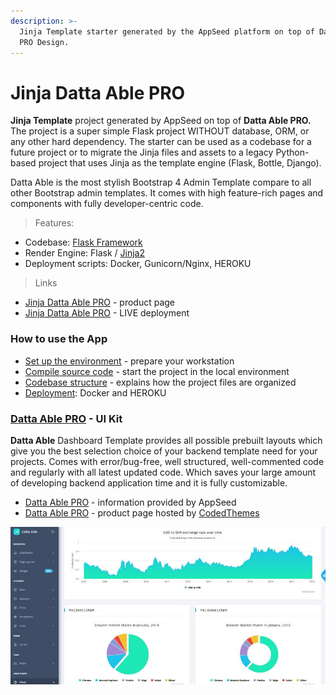 ```yaml
---
description: >-
  Jinja Template starter generated by the AppSeed platform on top of Datta Able
  PRO Design.
---
```


# Jinja Datta Able PRO

**Jinja Template** project generated by AppSeed on top of **Datta Able PRO.** The project is a super simple Flask project WITHOUT database, ORM, or any other hard dependency. The starter can be used as a codebase for a future project or to migrate the Jinja files and assets to a legacy Python-based project that uses Jinja as the template engine \(Flask, Bottle, Django\).

Datta Able is the most stylish Bootstrap 4 Admin Template compare to all other Bootstrap admin templates. It comes with high feature-rich pages and components with fully developer-centric code.

> Features:

* Codebase: [Flask Framework](https://github.com/app-generator/boilerplate-code-jinja) 
* Render Engine: Flask / [Jinja2](https://jinja.palletsprojects.com/)
* Deployment scripts: Docker, Gunicorn/Nginx, HEROKU

> Links

* [Jinja Datta Able PRO](https://appseed.us/jinja-template/jinja-datta-able-pro) - product page
* [Jinja Datta Able PRO](https://jinja-datta-able-pro.appseed-srv1.com/) - LIVE deployment



### How to use the App

* [Set up the environment](../../boilerplate-code/boilerplate-jinja.md#environment) - prepare your workstation
* [Compile source code](../../boilerplate-code/boilerplate-jinja.md#build-the-app) - start the project in the local environment
* [Codebase structure](../../boilerplate-code/boilerplate-jinja.md#codebase-structure) - explains how the project files are organized
* [Deployment](../../boilerplate-code/boilerplate-jinja.md#deployment): Docker and HEROKU 



### [Datta Able PRO](../../content/bootstrap-template/datta-able-pro.md) - UI Kit

**Datta Able** Dashboard Template provides all possible prebuilt layouts which give you the best selection choice of your backend template need for your projects. Comes with error/bug-free, well structured, well-commented code and regularly with all latest updated code. Which saves your large amount of developing backend application time and it is fully customizable.

* [Datta Able PRO](../../content/bootstrap-template/datta-able-pro.md) - information provided by AppSeed
* [Datta Able PRO](https://bit.ly/36XkKCk) - product page hosted by [CodedThemes](../../content/partners/codedthemes.md)

![Datta Able PRO - Premium Bootstrap Template. ](../../.gitbook/assets/jinja-datta-able-pro.jpg)

